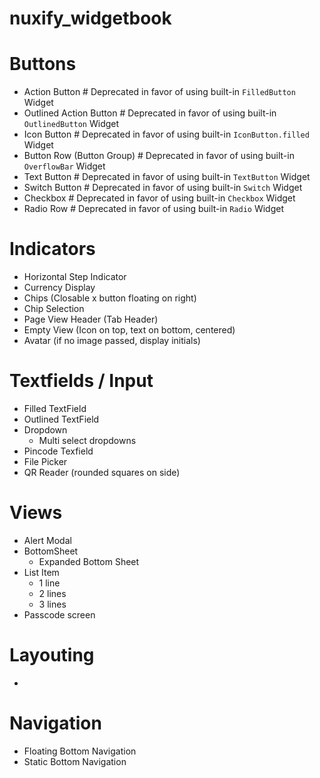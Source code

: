 # nuxify_widgetbook

# Buttons
- Action Button # Deprecated in favor of using built-in `FilledButton` Widget
- Outlined Action Button  # Deprecated in favor of using built-in `OutlinedButton` Widget
- Icon Button  # Deprecated in favor of using built-in `IconButton.filled` Widget
- Button Row (Button Group) # Deprecated in favor of using built-in `OverflowBar` Widget
- Text Button  # Deprecated in favor of using built-in `TextButton` Widget
- Switch Button  # Deprecated in favor of using built-in `Switch` Widget
- Checkbox  # Deprecated in favor of using built-in `Checkbox` Widget
- Radio Row  # Deprecated in favor of using built-in `Radio` Widget

# Indicators
- Horizontal Step Indicator
- Currency Display
- Chips (Closable x button floating on right)
- Chip Selection
- Page View Header (Tab Header)
- Empty View (Icon on top, text on bottom, centered)
- Avatar (if no image passed, display initials)

# Textfields / Input
- Filled TextField
- Outlined TextField
- Dropdown 
    - Multi select dropdowns
- Pincode Texfield
- File Picker
- QR Reader (rounded squares on side)

# Views
- Alert Modal
- BottomSheet
    - Expanded Bottom Sheet
- List Item
    - 1 line
    - 2 lines
    - 3 lines
- Passcode screen

# Layouting
- 

# Navigation
- Floating Bottom Navigation
- Static Bottom Navigation